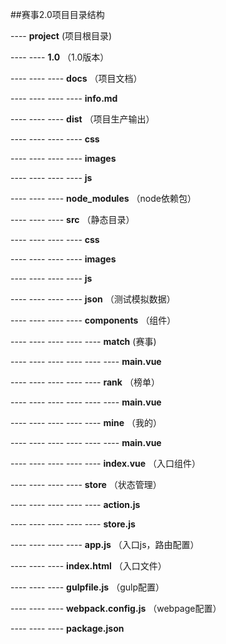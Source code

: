 ##赛事2.0项目目录结构

---- **project** (项目根目录)  

---- ---- **1.0**  （1.0版本）

---- ---- ---- **docs**  （项目文档）

---- ---- ---- ---- **info.md**

---- ---- ---- **dist**  （项目生产输出）

---- ---- ---- ---- **css**  

---- ---- ---- ---- **images**  

---- ---- ---- ---- **js**  

---- ---- ---- **node_modules**  （node依赖包）

---- ---- ---- **src**  （静态目录）

---- ---- ---- ---- **css**  

---- ---- ---- ---- **images**  

---- ---- ---- ---- **js**  

---- ---- ---- ---- **json**  （测试模拟数据）

---- ---- ---- ---- **components**  （组件）

---- ---- ---- ---- ---- **match** (赛事) 

---- ---- ---- ---- ---- ---- **main.vue**

---- ---- ---- ---- ---- **rank** （榜单）

---- ---- ---- ---- ---- ---- **main.vue** 

---- ---- ---- ---- ---- **mine** （我的）

---- ---- ---- ---- ---- ---- **main.vue**  

---- ---- ---- ---- ---- **index.vue** （入口组件）

---- ---- ---- ---- **store**  （状态管理）

---- ---- ---- ---- ---- **action.js**  
 
---- ---- ---- ---- ---- **store.js**

---- ---- ---- ---- **app.js** （入口js，路由配置）

---- ---- ---- **index.html**  （入口文件）

---- ---- ---- **gulpfile.js**  （gulp配置）

---- ---- ---- **webpack.config.js**  （webpage配置）  

---- ---- ---- **package.json**  

    
 